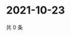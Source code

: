 # 2021-10-23

共 0 条

<!-- BEGIN WEIBO -->
<!-- 最后更新时间 Sat Oct 23 2021 03:11:20 GMT+0800 (China Standard Time) -->

<!-- END WEIBO -->
